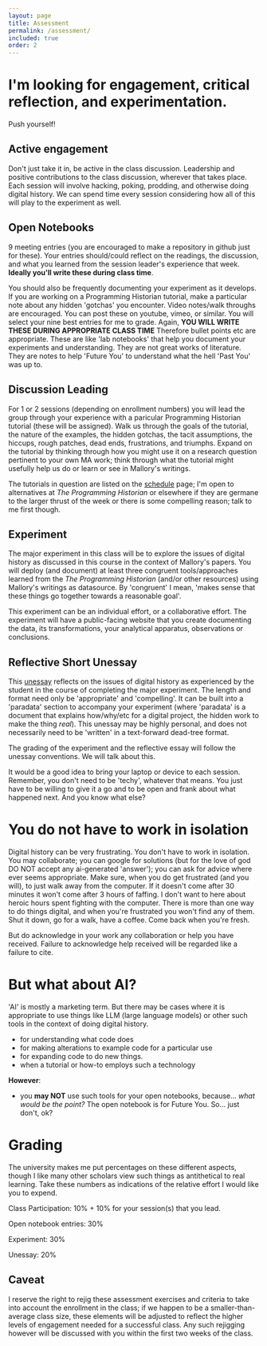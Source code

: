 ```yaml
---
layout: page
title: Assessment
permalink: /assessment/
included: true
order: 2
---
```


# I'm looking for engagement, critical reflection, and experimentation.

Push yourself!

## Active engagement
Don't just take it in, be active in the class discussion. Leadership and positive contributions to the class discussion, wherever that takes place. Each session will involve hacking, poking, prodding, and otherwise doing digital history. We can spend time every session considering how all of this will play to the experiment as well.

## Open Notebooks
9 meeting entries (you are encouraged to make a repository in github just for these). Your entries should/could reflect on the readings, the discussion, and what you learned from the session leader's experience that week. **Ideally you'll write these during class time**. 

You should also be frequently documenting your experiment as it develops. If you are working on a Programming Historian tutorial, make a particular note about any hidden 'gotchas' you encounter. Video notes/walk throughs are encouraged. You can post these on youtube, vimeo, or similar.  You will select your nine best entries for me to grade. Again, **YOU WILL WRITE THESE DURING APPROPRIATE CLASS TIME** Therefore bullet points etc are appropriate. These are like 'lab notebooks' that help you document your experiments and understanding. They are not great works of literature. They are notes to help 'Future You' to understand what the hell 'Past You' was up to.


## Discussion Leading

For 1 or 2 sessions (depending on enrollment numbers) you will lead the group through your experience with a paricular Programming Historian tutorial (these will be assigned). Walk us through the goals of the tutorial, the nature of the examples, the hidden gotchas, the tacit assumptions, the hiccups, rough patches, dead ends, frustrations, and triumphs. Expand on the tutorial by thinking through how you might use it on a research question pertinent to your own MA work; think through what the tutorial might usefully help us do or learn or see in Mallory's writings. 

The tutorials in question are listed on the [schedule](/schedule) page; I'm open to alternatives at _The Programming Historian_ or elsewhere if they are germane to the larger thrust of the week or there is some compelling reason; talk to me first though.

## Experiment 
The major experiment in this class will be to explore the issues of digital history as discussed in this course in the context of Mallory's papers. You will deploy (and document) at least three congruent tools/approaches learned from the _The Programming Historian_ (and/or other resources) using Mallory's writings as datasource. By 'congruent' I mean, 'makes sense that these things go together towards a reasonable goal'. 

This experiment can be an individual effort, or a collaborative effort. The experiment will have a public-facing website that you create documenting the data, its transformations, your analytical apparatus, observations or conclusions.

## Reflective Short Unessay
This [unessay](https://people.uleth.ca/~daniel.odonnell/teaching/the-unessay) reflects on the issues of digital history as experienced by the student in the course of completing the major experiment. The length and format need only be 'appropriate' and 'compelling'. It can be built into a 'paradata' section to accompany your experiment (where 'paradata' is a document that explains how/why/etc for a digital project, the hidden work to make the thing _real_). This unessay may be highly personal, and does not necessarily need to be 'written' in a text-forward dead-tree format. 

The grading of the experiment and the reflective essay will follow the unessay conventions. We will talk about this.

It would be a good idea to bring your laptop or device to each session. Remember, you don't need to be 'techy', whatever that means. You just have to be willing to give it a go and to be open and frank about what happened next. And you know what else?

# You do not have to work in isolation

Digital history can be very frustrating. You don't have to work in isolation. You may collaborate; you can google for solutions (but for the love of god DO NOT accept any ai-generated 'answer'); you can ask for advice where ever seems appropriate. Make sure, when you do get frustrated (and you will), to just walk away from the computer. If it doesn't come after 30 minutes it won't come after 3 hours of faffing. I don't want to here about heroic hours spent fighting with the computer. There is more than one way to do things digital, and when you're frustrated you won't find any of them. Shut it down, go for a walk, have a coffee. Come back when you're fresh.

But do acknowledge in your work any collaboration or help you have received. Failure to acknowledge help received will be regarded like a failure to cite.

# But what about AI?

'AI' is mostly a marketing term. But there may be cases where it is appropriate to use things like LLM (large language models) or other such tools in the context of doing digital history. 

+ for understanding what code does
+ for making alterations to example code for a particular use
+ for expanding code to do new things.
+ when a tutorial or how-to employs such a technology 

**However**: 
	
+ you **may NOT** use such tools for your open notebooks, because... _what would be the point?_ The open notebook is for Future You. So... just don't, ok?


# Grading

The university makes me put percentages on these different aspects, though I like many other scholars view such things as antithetical to real learning. Take these numbers as indications of the relative effort I would like you to expend.

Class Participation: 10% + 10% for your session(s) that you lead.

Open notebook entries: 30%

Experiment: 30%

Unessay: 20%

## Caveat

I reserve the right to rejig these assessment exercises and criteria to take into account the enrollment in the class; if we happen to be a smaller-than-average class size, these elements will be adjusted to reflect the higher levels of engagement needed for a successful class. Any such rejigging however will be discussed with you within the first two weeks of the class.
